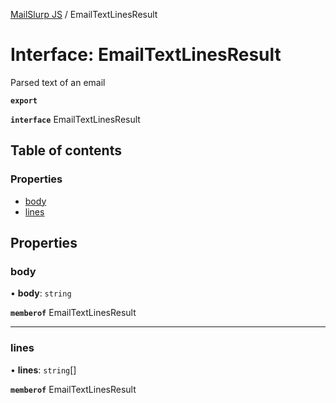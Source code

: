 [MailSlurp JS](../README.md) / EmailTextLinesResult

# Interface: EmailTextLinesResult

Parsed text of an email

**`export`**

**`interface`** EmailTextLinesResult

## Table of contents

### Properties

- [body](EmailTextLinesResult.md#body)
- [lines](EmailTextLinesResult.md#lines)

## Properties

### body

• **body**: `string`

**`memberof`** EmailTextLinesResult

___

### lines

• **lines**: `string`[]

**`memberof`** EmailTextLinesResult
